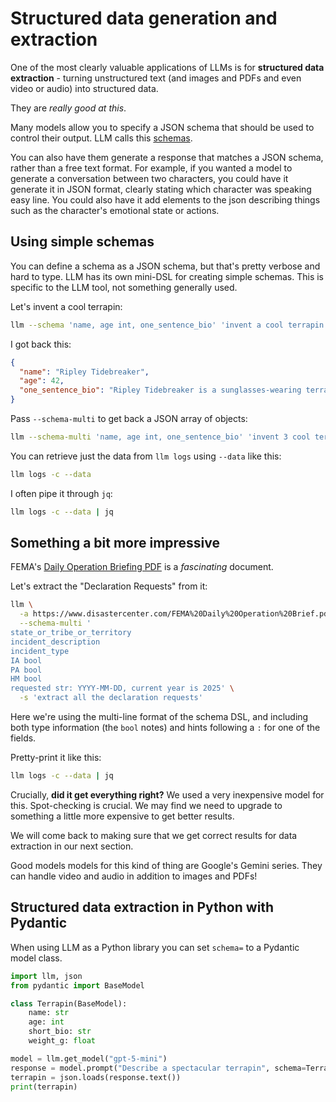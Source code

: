 # Structured data generation and extraction 

One of the most clearly valuable applications of LLMs is for **structured data extraction** - turning unstructured text (and images and PDFs and even video or audio) into structured data.

They are *really good at this*.

Many models allow you to specify a JSON schema that should be used to control their output. LLM calls this [schemas](https://llm.datasette.io/en/latest/schemas.html).

You can also have them generate a response that matches a JSON schema, rather than a free text format. For example, if you wanted a model to generate a conversation between two characters, you could have it generate it in JSON format, clearly stating which character was speaking easy line. You could also have it add elements to the json describing things such as the character's emotional state or actions.

## Using simple schemas

You can define a schema as a JSON schema, but that's pretty verbose and hard to type. LLM has its own mini-DSL for creating simple schemas. This is specific to the LLM tool, not something generally used. 

Let's invent a cool terrapin:
```bash
llm --schema 'name, age int, one_sentence_bio' 'invent a cool terrapin'
```

I got back this:
```json
{
  "name": "Ripley Tidebreaker",
  "age": 42,
  "one_sentence_bio": "Ripley Tidebreaker is a sunglasses-wearing terrapin with a holographic shell who surfs storm waves by day, coaches young hatchlings in marine robotics by night, and collects lost sea glass as trophies."
}
```
Pass `--schema-multi` to get back a JSON array of objects:
```bash
llm --schema-multi 'name, age int, one_sentence_bio' 'invent 3 cool terrapin'
```
You can retrieve just the data from `llm logs` using `--data` like this:
```bash
llm logs -c --data
```
I often pipe it through `jq`:
```bash
llm logs -c --data | jq
```
## Something a bit more impressive

FEMA's [Daily Operation Briefing PDF](https://www.disastercenter.com/FEMA%20Daily%20Operation%20Brief.pdf) is a *fascinating* document.

Let's extract the "Declaration Requests" from it:
```bash
llm \
  -a https://www.disastercenter.com/FEMA%20Daily%20Operation%20Brief.pdf \
  --schema-multi '
state_or_tribe_or_territory
incident_description
incident_type
IA bool
PA bool
HM bool
requested str: YYYY-MM-DD, current year is 2025' \
  -s 'extract all the declaration requests'
```
Here we're using the multi-line format of the schema DSL, and including both type information (the `bool` notes) and hints following a `:` for one of the fields.

Pretty-print it like this:

```bash
llm logs -c --data | jq
```

Crucially, **did it get everything right?** We used a very inexpensive model for this. Spot-checking is crucial. We may find we need to upgrade to something a little more expensive to get better results.

We will come back to making sure that we get correct results for data extraction in our next section. 

Good models models for this kind of thing are Google's Gemini series. They can handle video and audio in addition to images and PDFs!

## Structured data extraction in Python with Pydantic

When using LLM as a Python library you can set `schema=` to a Pydantic model class.

```python
import llm, json
from pydantic import BaseModel

class Terrapin(BaseModel):
    name: str
    age: int
    short_bio: str
    weight_g: float

model = llm.get_model("gpt-5-mini")
response = model.prompt("Describe a spectacular terrapin", schema=Terrapin)
terrapin = json.loads(response.text())
print(terrapin)
```
